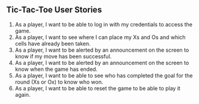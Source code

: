 ## Tic-Tac-Toe User Stories

1. As a player, I want to be able to log in with my credentials to access the game.
2. As a player, I want to see where I can place my Xs and Os and which cells have already been taken.
3. As a player, I want to be alerted by an announcement on the screen to know if my move has been successful.
4. As a player, I want to be alerted by an announcement on the screen to know when the game has ended.
5. As a player, I want to be able to see who has completed the goal for the round (Xs or Ox) to know who won.
6. As a player, I want to be able to reset the game to be able to play it again.
